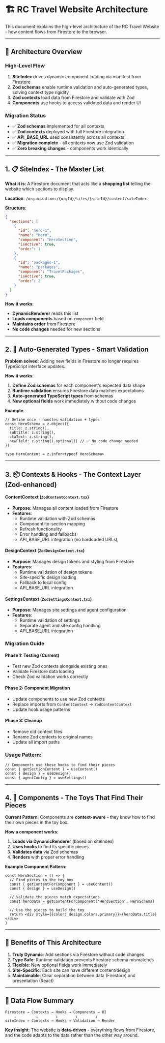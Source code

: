 # 🏗️ RC Travel Website Architecture

This document explains the high-level architecture of the RC Travel Website - how content flows from Firestore to the browser.

---

## 🎯 Architecture Overview

### High-Level Flow

1. **SiteIndex** drives dynamic component loading via manifest from Firestore
2. **Zod schemas** enable runtime validation and auto-generated types, solving context type rigidity
3. **Zod contexts** load data from Firestore and validate with Zod
4. **Components** use hooks to access validated data and render UI

### Migration Status
- ✅ **Zod schemas** implemented for all contexts
- ✅ **Zod contexts** deployed with full Firestore integration
- ✅ **API_BASE_URL** used consistently across all contexts
- ✅ **Migration complete** - all contexts now use Zod validation
- ✅ **Zero breaking changes** - components work identically

---

## 1. 📋 SiteIndex - The Master List

**What it is**: A Firestore document that acts like a **shopping list** telling the website which sections to display.

**Location**: `/organizations/{orgId}/sites/{siteId}/content/siteIndex`

**Structure**:
```json
{
  "sections": [
    {
      "id": "hero-1",
      "name": "hero",
      "component": "HeroSection",
      "isActive": true,
      "order": 1
    },
    {
      "id": "packages-1", 
      "name": "packages",
      "component": "TravelPackages",
      "isActive": true,
      "order": 2
    }
  ]
}
```

**How it works**:
- **DynamicRenderer** reads this list
- **Loads components** based on `component` field
- **Maintains order** from Firestore
- **No code changes** needed for new sections

---

## 2. 🔄 Auto-Generated Types - Smart Validation

**Problem solved**: Adding new fields in Firestore no longer requires TypeScript interface updates.

**How it works**:
1. **Define Zod schemas** for each component's expected data shape
2. **Runtime validation** ensures Firestore data matches expectations
3. **Auto-generated TypeScript types** from schemas
4. **New optional fields** work immediately without code changes

**Example**:
```tsx
// Define once - handles validation + types
const HeroSchema = z.object({
  title: z.string(),
  subtitle: z.string(),
  ctaText: z.string(),
  newField: z.string().optional() // ✅ No code change needed
})

type HeroContent = z.infer<typeof HeroSchema>
```

---

## 3. 📦 Contexts & Hooks - The Context Layer (Zod-enhanced)

#### ContentContext (`ZodContentContext.tsx`)
- **Purpose**: Manages all content loaded from Firestore
- **Features**: 
  - Runtime validation with Zod schemas
  - Component-to-section mapping
  - Refresh functionality
  - Error handling and fallbacks
  - API_BASE_URL integration (no hardcoded URLs)

#### DesignContext (`ZodDesignContext.tsx`)  
- **Purpose**: Manages design tokens and styling from Firestore
- **Features**:
  - Runtime validation of design tokens
  - Site-specific design loading
  - Fallback to local config
  - API_BASE_URL integration

#### SettingsContext (`ZodSettingsContext.tsx`)
- **Purpose**: Manages site settings and agent configuration
- **Features**:
  - Runtime validation of settings
  - Separate agent and site config handling
  - API_BASE_URL integration

### Migration Guide

#### Phase 1: Testing (Current)
- Test new Zod contexts alongside existing ones
- Validate Firestore data loading
- Check Zod validation works correctly

#### Phase 2: Component Migration
- Update components to use new Zod contexts
- Replace imports from `ContentContext` → `ZodContentContext`
- Update hook usage patterns

#### Phase 3: Cleanup
- Remove old context files
- Rename Zod contexts to original names
- Update all import paths

### Usage Pattern:
```tsx
// Components use these hooks to find their pieces
const { getSectionContent } = useContent()
const { design } = useDesign()
const { agentConfig } = useSettings()
```

---

## 4. 🧩 Components - The Toys That Find Their Pieces

**Current Pattern**: Components are **context-aware** - they know how to find their own pieces in the toy box.

**How a component works**:
1. **Loads via DynamicRenderer** (based on siteIndex)
2. **Uses hooks** to find its specific pieces
3. **Validates data** via Zod schemas
4. **Renders** with proper error handling

**Example Component Pattern**:
```tsx
const HeroSection = () => {
  // Find pieces in the toy box
  const { getContentForComponent } = useContent()
  const { design } = useDesign()
  
  // Validate the pieces match expectations
  const heroData = getContentForComponent('HeroSection', HeroSchema)
  
  // Use the pieces to build the toy
  return <div style={{color: design.colors.primary}}>{heroData.title}</div>
}
```

---

## 🚀 Benefits of This Architecture

1. **Truly Dynamic**: Add sections via Firestore without code changes
2. **Type Safe**: Runtime validation prevents Firestore schema mismatches
3. **Flexible**: New optional fields work immediately
4. **Site-Specific**: Each site can have different content/design
5. **Maintainable**: Clear separation between data (Firestore) and presentation (React)

---

## 🔄 Data Flow Summary

```
Firestore → Contexts → Hooks → Components → UI
    ↓         ↓        ↓        ↓        ↓
siteIndex → Contexts → Hooks → Validation → Render
```

**Key insight**: The website is **data-driven** - everything flows from Firestore, and the code adapts to the data rather than the other way around.
